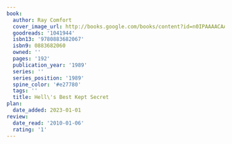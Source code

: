 ```yaml
---
book:
  author: Ray Comfort
  cover_image_url: http://books.google.com/books/content?id=n0IPAAAACAAJ&printsec=frontcover&img=1&zoom=1&source=gbs_api
  goodreads: '1041944'
  isbn13: '9780883682067'
  isbn9: 0883682060
  owned: ''
  pages: '192'
  publication_year: '1989'
  series: ''
  series_position: '1989'
  spine_color: '#e27780'
  tags: ''
  title: Hell\'s Best Kept Secret
plan:
  date_added: 2023-01-01
review:
  date_read: '2010-01-06'
  rating: '1'
---
```

